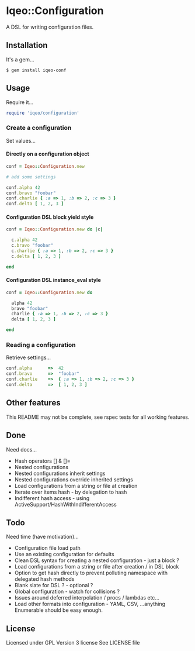 # Iqeo::Configuration

A DSL for writing configuration files.

## Installation

It's a gem...

```
$ gem install iqeo-conf
```

## Usage

Require it...

```ruby
require 'iqeo/configuration'
```

### Create a configuration

Set values...

#### Directly on a configuration object

```ruby
conf = Iqeo::Configuration.new

# add some settings

conf.alpha 42
conf.bravo "foobar"
conf.charlie { :a => 1, :b => 2, :c => 3 }
conf.delta [ 1, 2, 3 ]
```

#### Configuration DSL block yield style

```ruby
conf = Iqeo::Configuration.new do |c|

  c.alpha 42
  c.bravo "foobar"
  c.charlie { :a => 1, :b => 2, :c => 3 }
  c.delta [ 1, 2, 3 ]

end
```

#### Configuration DSL instance_eval style

```ruby
conf = Iqeo::Configuration.new do

  alpha 42
  bravo "foobar"
  charlie { :a => 1, :b => 2, :c => 3 }
  delta [ 1, 2, 3 ]

end
```

### Reading a configuration

Retrieve settings...

```ruby
conf.alpha      =>  42
conf.bravo      =>  "foobar"
conf.charlie    =>  { :a => 1, :b => 2, :c => 3 }
conf.delta      =>  [ 1, 2, 3 ]
```

## Other features

This README may not be complete, see rspec tests for all working features.

## Done

Need docs...

* Hash operators [] & []=
* Nested configurations
* Nested configurations inherit settings
* Nested configurations override inherited settings
* Load configurations from a string or file at creation
* Iterate over items hash - by delegation to hash
* Indifferent hash access - using ActiveSupport/HashWithIndifferentAccess

## Todo

Need time (have motivation)...

* Configuration file load path
* Use an existing configuration for defaults
* Clean DSL syntax for creating a nested configuration - just a block ?
* Load configurations from a string or file after creation / in DSL block
* Option to get hash directly to prevent polluting namespace with delegated hash methods
* Blank slate for DSL ? - optional ?
* Global configuration - watch for collisions ?
* Issues around deferred interpolation / procs / lambdas etc...
* Load other formats into configuration - YAML, CSV, ...anything Enumerable should be easy enough.

## License

Licensed under GPL Version 3 license
See LICENSE file

